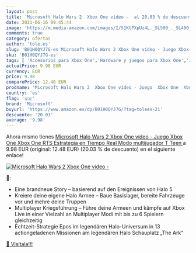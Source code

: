 ```yaml
---
layout: post
title: 'Microsoft Halo Wars 2  Xbox One vídeo -  al 20.03 % de descuento'
date: 2021-06-16 09:45:44
image: 'https://m.media-amazon.com/images/I/51KtPXpUz4L._SL500_._SL400_.jpg'
comments: true
category: ofertas
author: 'tole.es'
slug: 'B01H0QYJ7G-es Microsoft Halo Wars 2 Xbox One vídeo - Juego Xbox One Xbox...'
sku: 'B01H0QYJ7G-es'
tags: [ 'Accesorios para Xbox One','Hardware y juegos para Xbox One','Juegos para Xbox One','Videojuegos','microsoft','xbox', ]
actualPrice: 9.98 EUR
currency: EUR
price: 9.98
comparePrice: 12.48 EUR
prodname: 'Microsoft Halo Wars 2  Xbox One vídeo - Juego  Xbox One  Xbox One  RTS  Estrategia en Tiempo Real   Modo multijugador  T  Teen  '
country: 'es'
flag: '🇪🇸'
brand: 'Microsoft'
buyurl: 'https://www.amazon.es/dp/B01H0QYJ7G/?tag=tolees-21'
descuento: '20.03'
average: '9.98'
---
```


Ahora mismo tienes [Microsoft Halo Wars 2  Xbox One vídeo - Juego  Xbox One  Xbox One  RTS  Estrategia en Tiempo Real   Modo multijugador  T  Teen  ](https://www.amazon.es/dp/B01H0QYJ7G/?tag=tolees-21) a 9.98 EUR (original: 12.48 EUR) (20.03 %  de descuento) en el siguiente enlace!

[![Microsoft Halo Wars 2  Xbox One vídeo - ](https://m.media-amazon.com/images/I/51KtPXpUz4L._SL500_._SL400_.jpg)](https://www.amazon.es/dp/B01H0QYJ7G/?tag=tolees-21)

🔎:

- Eine brandneue Story – basierend auf den Ereignissen von Halo 5
- Kreiere deine eigene Halo Armee – Baue Basislager, bereite Fahrzeuge vor und mehre deine Truppen
- Multiplayer Kriegsführung – Führe deine Armeen und kämpfe auf Xbox Live in einer Vielzahl an Multiplayer Modi mit bis zu 6 Spielern gleichzeitig
- Echtzeit-Strategie Epos im legendären Halo-Universum in 13 actiongeladenen Missionen am legendären Halo Schauplatz „The Ark“

[🛒 Visítala!!!](https://www.amazon.es/dp/B01H0QYJ7G/?tag=tolees-21)
